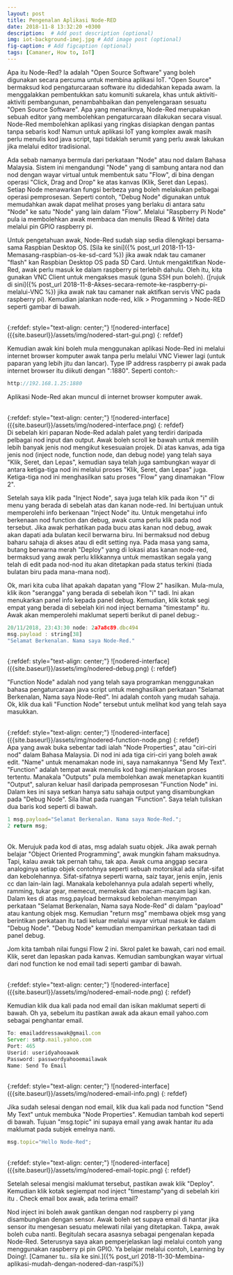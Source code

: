 ```yaml
---
layout: post
title: Pengenalan Aplikasi Node-RED
date: 2018-11-8 13:32:20 +0300
description:  # Add post description (optional)
img: iot-background-imej.jpg # Add image post (optional)
fig-caption: # Add figcaption (optional)
tags: [Camaner, How to, IoT]
---
```

Apa itu Node-Red? Ia adalah "Open Source Software" yang boleh digunakan secara percuma untuk membina aplikasi IoT. "Open Source" bermaksud kod pengaturcaraan software itu didedahkan kepada awam. Ia menggalakkan pembentukkan satu komuniti sukarela, khas untuk aktiviti-aktiviti pembangunan, penambahbaikan dan penyelengaraan sesuatu "Open Source Software". Apa yang menariknya, Node-Red merupakan sebuah editor yang membolehkan pengaturcaraan dilakukan secara visual. Node-Red membolehkan aplikasi yang ringkas disiapkan dengan pantas tanpa sebaris kod! Namun untuk aplikasi IoT yang komplex awak masih perlu menulis kod java script, tapi tidaklah serumit yang perlu awak lakukan jika melalui editor tradisional. 

Ada sebab namanya bermula dari perkataan "Node" atau nod dalam Bahasa Malaysia. Sistem ini mengandungi "Node" yang di sambung antara nod dan nod dengan wayar virtual untuk membentuk satu "Flow", di bina dengan operasi "Click, Drag and Drop" ke atas kanvas (Klik, Seret dan Lepas). Setiap Node menawarkan fungsi berbeza yang boleh melakukan pelbagai operasi pemprosesan. Seperti contoh, "Debug Node" digunakan untuk memudahkan awak dapat melihat proses yang berlaku di antara satu "Node" ke satu "Node" yang lain dalam "Flow". Melalui "Raspberry Pi Node" pula ia membolehkan awak membaca dan menulis (Read & Write) data melalui pin GPIO raspberry pi. 

 Untuk pengetahuan awak, Node-Red sudah siap sedia dilengkapi bersama-sama Raspbian Desktop OS. [Sila ke sini]({% post_url 2018-11-13-Memasang-raspbian-os-ke-sd-card %}) jika awak ndak tau camaner "flash" kan Raspbian Desktop OS pada SD Card. Untuk mengaktifkan Node-Red, awak perlu masuk ke dalam raspberry pi terlebih dahulu. Oleh itu, kita gunakan VNC Client untuk mengakses masuk (guna SSH pun boleh). ([rujuk di sini]({% post_url 2018-11-8-Akses-secara-remote-ke-raspberry-pi-melalui-VNC %}) jika awak nak tau camaner nak aktifkan servis VNC pada raspberry pi). Kemudian jalankan node-red, klik > Progamming > Node-RED seperti gambar di bawah.

 <br/>
{:refdef: style="text-align: center;"}
![nodered-interface]({{site.baseurl}}/assets/img/nodered-start-gui.png)
{: refdef}
<br/>
 
Kemudian awak kini boleh mula menggunakan aplikasi Node-Red ini melalui internet browser komputer awak tanpa perlu melalui VNC Viewer lagi (untuk paparan yang lebih jitu dan lancar). Type IP address raspberry pi awak pada internet browser itu diikuti dengan ":1880". Seperti contoh:-

```javascript
http://192.168.1.25:1880
```

Aplikasi Node-Red akan muncul di internet browser komputer awak.

<br/>
{:refdef: style="text-align: center;"}
![nodered-interface]({{site.baseurl}}/assets/img/nodered-interface.png)
{: refdef}
<br/>
Di sebelah kiri paparan Node-Red adalah palet yang terdiri daripada pelbagai nod input dan output. Awak boleh scroll ke bawah untuk memilih lebih banyak jenis nod mengikut kesesuaian projek. Di atas kanvas, ada tiga jenis nod (inject node, function node, dan debug node) yang telah saya "Klik, Seret, dan Lepas", kemudian saya telah juga sambungkan wayar di antara ketiga-tiga nod ini melalui proses "Klik, Seret, dan Lepas" juga. Ketiga-tiga nod ini menghasilkan satu proses "Flow" yang dinamakan "Flow 2". 

Setelah saya klik pada "Inject Node", saya juga telah klik pada ikon "i" di menu yang berada di sebelah atas dan kanan node-red. Ini bertujuan untuk memperolehi info berkenaan "Inject Node" itu. Untuk mengetahui info berkenaan nod function dan debug, awak cuma perlu klik pada nod tersebut. Jika awak perhatikan pada bucu atas kanan nod debug, awak akan dapati ada bulatan kecil berwarna biru. Ini bermaksud nod debug baharu sahaja di akses atau di edit setting nya. Pada masa yang sama, butang berwarna merah "Deploy" yang di lokasi atas kanan node-red, bermaksud yang awak perlu klikkannya untuk memastikan segala yang telah di edit pada nod-nod itu akan ditetapkan pada status terkini (tiada bulatan biru pada mana-mana nod).

Ok, mari kita cuba lihat apakah dapatan yang "Flow 2" hasilkan. Mula-mula, klik ikon "serangga" yang berada di sebelah ikon "i" tadi. Ini akan menukarkan panel info kepada panel debug. Kemudian, klik kotak segi empat yang berada di sebelah kiri nod inject bernama "timestamp" itu. Awak akan memperolehi maklumat seperti berikut di panel debug:-
<br/>
```javascript
20/11/2018, 23:43:30 node: 2a7a8c89.dbc494
msg.payload : string[38]
"Selamat Berkenalan. Nama saya Node-Red."
```
<br/>
{:refdef: style="text-align: center;"}
![nodered-interface]({{site.baseurl}}/assets/img/nodered-debug.png)
{: refdef}
<br/>

"Function Node" adalah nod yang telah saya programkan menggunakan bahasa pengaturcaraan java script untuk menghasilkan perkataan "Selamat Berkenalan, Nama saya Node-Red". Ini adalah contoh yang mudah sahaja. Ok, klik dua kali "Function Node" tersebut untuk melihat kod yang telah saya masukkan.

<br/>
{:refdef: style="text-align: center;"}
![nodered-interface]({{site.baseurl}}/assets/img/nodered-function-node.png)
{: refdef}
<br/>
Apa yang awak buka sebentar tadi ialah "Node Properties", atau "ciri-ciri nod" dalam Bahasa Malaysia. Di nod ini ada tiga ciri-ciri yang boleh awak edit. "Name" untuk menamakan node ini, saya namakannya "Send My Text". "Function" adalah tempat awak menulis kod bagi menjalankan proses tertentu. Manakala "Outputs" pula membolehkan awak menetapkan kuantiti "Output", saluran keluar hasil daripada pemprosesan "Function Node" ini. Dalam kes ini saya setkan hanya satu sahaja output yang disambungkan pada "Debug Node". Sila lihat pada ruangan "Function". Saya telah tuliskan dua baris kod seperti di bawah.
<br/>

```javascript
1 msg.payload="Selamat Berkenalan. Nama saya Node-Red.";
2 return msg;
```
<br/>
Ok. Merujuk pada kod di atas, msg adalah suatu objek. Jika awak pernah belajar "Object Oriented Programming", awak mungkin faham maksudnya. Tapi, kalau awak tak pernah tahu, tak apa. Awak cuma anggap secara analoginya setiap objek contohnya seperti sebuah motorsikal ada sifat-sifat dan kebolehannya. Sifat-sifatnya seperti warna, saiz tayar, jenis enjin, jenis cc dan lain-lain lagi. Manakala kebolehannya pula adalah seperti whelly, ramming, tukar gear, memecut, memekak dan macam-macam lagi kan. Dalam kes di atas msg.payload bermaksud kebolehan menyimpan perkataan "Selamat Berkenalan, Nama saya Node-Red" di dalam "payload" atau kantung objek msg. Kemudian "return msg" membawa objek msg yang berintikan perkataan itu tadi keluar melalui wayar virtual masuk ke dalam "Debug Node". "Debug Node" kemudian mempamirkan perkataan tadi di panel debug.

Jom kita tambah nilai fungsi Flow 2 ini. Skrol palet ke bawah, cari nod email. Klik, seret dan lepaskan pada kanvas. Kemudian sambungkan wayar virtual dari nod function ke nod email tadi seperti gambar di bawah. 

<br/>
{:refdef: style="text-align: center;"}
![nodered-interface]({{site.baseurl}}/assets/img/nodered-email-node.png)
{: refdef}
<br/>


Kemudian klik dua kali pada nod email dan isikan maklumat seperti di bawah. Oh ya, sebelum itu pastikan awak ada akaun email yahoo.com sebagai penghantar email.

```javascript
To: emailaddressawak@gmail.com
Server: smtp.mail.yahoo.com
Port: 465
Userid: useridyahooawak
Password: passwordyahooemailawak
Name: Send To Email
```

<br/>
{:refdef: style="text-align: center;"}
![nodered-interface]({{site.baseurl}}/assets/img/nodered-email-info.png)
{: refdef}
<br/>

Jika sudah selesai dengan nod email, klik dua kali pada nod function "Send My Text" untuk membuka "Node Properties". Kemudian tambah kod seperti di bawah. Tujuan "msg.topic" ini supaya email yang awak hantar itu ada maklumat pada subjek emelnya nanti.

```javascript
msg.topic="Hello Node-Red";
```
<br/>
{:refdef: style="text-align: center;"}
![nodered-interface]({{site.baseurl}}/assets/img/nodered-email-topic.png)
{: refdef}
<br/>

Setelah selesai mengisi maklumat tersebut, pastikan awak klik "Deploy". Kemudian klik kotak segiempat nod inject "timestamp"yang di sebelah kiri itu . Check email box awak, ada terima email? 

Nod inject ini boleh awak gantikan dengan nod raspberry pi yang disambungkan dengan sensor. Awak boleh set supaya email di hantar jika sensor itu mengesan sesuatu melewati nilai yang ditetapkan. Takpa, awak boleh cuba nanti. Begitulah secara asasnya sebagai pengenalan kepada Node-Red. Seterusnya saya akan pemperjelaskan lagi melalui contoh yang menggunakan raspberry pi pin GPIO. Ya belajar melalui contoh, Learning by Doing!. [Camaner tu.. sila ke sini.]({% post_url 2018-11-30-Membina-aplikasi-mudah-dengan-nodered-dan-raspi%})












